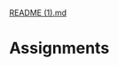 [README (1).md](https://github.com/funmilayo-Dev/Assignments/files/9892380/README.1.md)
# Assignments
